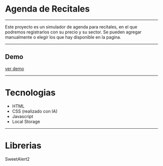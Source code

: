 # Agenda de Recitales

---

Este proyecto es un simulador de agenda para recitales, en el que podremos registrarlos con su precio y su sector. Se pueden agregar manualmente o elegir los que hay disponible en la pagina.

---

## Demo

[ver demo](https://ari810.github.io/ProyectoFinal-Grasso/)

---

# Tecnologias

-   HTML
-   CSS (realizado con IA)
-   Javascript
-   Local Storage

---

# Librerias

SweetAlert2
